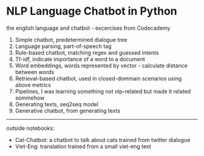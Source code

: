 # NLP Language Chatbot in Python
the english language and chatbot - excercises from Codecademy 

1. Simple chatbot, predetermined dialogue tree
2. Language parsing, part-of-speech tag
3. Rule-based chatbot, matching regex and guessed intents
4. Tf-idf, indicate importance of a word to a document
5. Word embeddings, words represented by vector - calculate distance between words
6. Retrieval-based chatbot, used in closed-dommain scenarios using above metrics
7. Pipelines, I was learning something not nlp-related but made it related sommehow
8. Generating texts, seq2seq model
9. Generative chatbot, from generating texts

------------------------------
outside notebooks:
- Cat-Chatbot: a chatbot to talk about cats trained from twitter dialogue
- Viet-Eng: translation trained from a small viet-eng text
